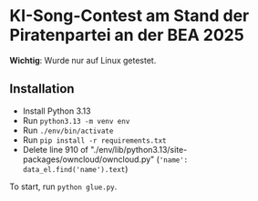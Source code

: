 # KI-Song-Contest am Stand der Piratenpartei an der BEA 2025

**Wichtig**: Wurde nur auf Linux getestet.

## Installation

- Install Python 3.13
- Run `python3.13 -m venv env`
- Run `./env/bin/activate`
- Run `pip install -r requirements.txt`
- Delete line 910 of "./env/lib/python3.13/site-packages/owncloud/owncloud.py" (`'name': data_el.find('name').text`)

To start, run `python glue.py`.
